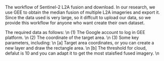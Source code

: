 The workflow of Sentinel-2 L2A fusion and download. In our research, we use GEE to obtain the median fusion of multiple L2A imageries and export it. Since the data used is very large, so it diffcult to upload our data, so we provide this workflow for anyone who want create their own dataset.

The required data as follows: \n
(1) The Google account to log in GEE platform.  \n
(2) The coordinate of the target area. \n
(3) Some key parameters, including: \n
[a] Target area coordinates, or you can create a new layer and draw the rectangle area.  \n
[b] The threshold for cloud, defalut is 10 and you can adapt it to get the most staisfied fused imagery. \n
